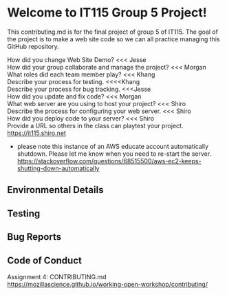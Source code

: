 <H1>Welcome to IT115 Group 5 Project!</H1>

This contributing.md is for the final project of group 5 of IT115.  The goal of the project is to make a web site code so we can all practice managing this GitHub repository.

How did you change Web Site Demo? <<< Jesse <br/>
How did your group collaborate and manage the project? <<< Morgan  <br/>
What roles did each team member play? <<< Khang  <br/>
Describe your process for testing. <<<<Khang  <br/>
Describe your process for bug tracking. <<<Jesse  <br/>
How did you update and fix code? <<< Morgan  <br/>
What web server are you using to host your project? <<< Shiro  <br/>
Describe the process for configuring your web server. <<< Shiro  <br/>
How did you deploy code to your server? <<< Shiro  <br/>
Provide a URL so others in the class can playtest your project. 
https://it115.shiro.net
* please note this instance of an AWS educate account automatically shutdown.  Please let me know when you need to re-start the server.
https://stackoverflow.com/questions/68515500/aws-ec2-keeps-shutting-down-automatically

<H2>Environmental Details</H2>

<H2>Testing</H2>

<H2>Bug Reports</H2>

<H2>Code of Conduct</H2>

Assignment 4: CONTRIBUTING.md
https://mozillascience.github.io/working-open-workshop/contributing/
